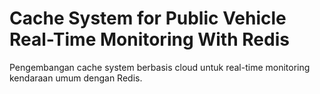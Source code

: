 # Cache System for Public Vehicle Real-Time Monitoring With Redis
Pengembangan cache system berbasis cloud untuk real-time monitoring kendaraan umum dengan Redis.
